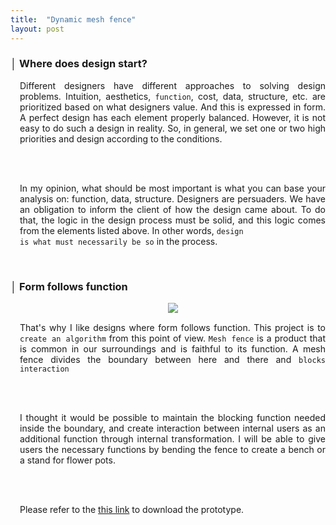 ```yaml
---
title:  "Dynamic mesh fence"
layout: post
---
```


<h3>│ Where does design start? </h3>
<div style='margin-left: 15px; text-align: justify;'>

Different designers have different approaches to solving design problems. Intuition, aesthetics, <code>function</code>, cost, data, structure, etc. are prioritized based on what designers value. And this is expressed in form. A perfect design has each element properly balanced. However, it is not easy to do such a design in reality. So, in general, we set one or two high priorities and design according to the conditions.

<br><br>

In my opinion, what should be most important is what you can base your analysis on: function, data, structure. Designers are persuaders. We have an obligation to inform the client of how the design came about. To do that, the logic in the design process must be solid, and this logic comes from the elements listed above. In other words, <code>design is what must necessarily be so</code> in the process.

<!-- 
디자인 문제를 해결하는 접근방식은 디자이너마다 다릅니다. 또한 직관, 심미, 기능, 비용, 데이터 등의 우선순위는 디자이너가 무엇을 중요하게 여기는지에 따라 결정됩니다. 그리고 이것은 형태로 발현됩니다. 완벽한 디자인은 각각의 요소들이 적절하게 균형을 갖추고 있습니다. 하지만 현실적으로 그런 디자인을 하기는 쉽지 않습니다. 그래서 우리는 일반적으로 한 두가지 정도의 높은 우선순위를 정하고 그에 맞는 조건으로 디자인을 합니다.

제 생각에 가장 중요시 되어야 하는 것은, 기능, 데이터, 구조와 같은 분석에 기반할 수 있는 요소들입니다. 디자이너는 설득자입니다. 우리는 클라이언트에게 디자인이 이렇게 된 과정을 알려야 할 의무가 있습니다. 그러려면 디자인 과정에서의 논리가 탄탄해야 하고, 이러한 논리는 위에서 나열한 요소들로부터 나옵니다. 즉 디자인은 그 과정에서 필연적으로 그렇게 되어야만 하는것입니다.
-->

</div>

<br>

<!-- <img src="https://user-images.githubusercontent.com/83874157/203311006-a39a4e44-7a09-4744-a303-805ad562a82b.png" style="max-width:20%; height:auto; padding-left: 45px; padding-top: 20px;" align="right"/> -->
<h3>│ Form follows function </h3>
<div style="text-align: center; margin-left: 15px;">
<img src="https://user-images.githubusercontent.com/83874157/203985300-3e5ed9fa-9b17-41a9-9fc0-5c43f32e035b.png" style="width:auto; height:auto;">
</div>

<div style='margin-left: 15px; text-align: justify; margin-top: 15px'>

That's why I like designs where form follows function. This project is to <code>create an algorithm</code> from this point of view. <code>Mesh fence</code> is a product that is common in our surroundings and is faithful to its function. A mesh fence divides the boundary between here and there and <code>blocks interaction</code>

<br><br>

I thought it would be possible to maintain the blocking function needed inside the boundary, and create interaction between internal users as an additional function through internal transformation. I will be able to give users the necessary functions by bending the fence to create a bench or a stand for flower pots.

<br><br>

Please refer to the <a href="https://github.com/PARKCHEOLHEE-lab/fff/tree/main/mesh_fence">this link</a> to download the prototype.

<!-- 그래서 저는 기능이 형태적으로 발현된 디자인을 좋아합니다. 이 프로젝트는 이러한 관점에서의 알고리즘을 제작하는 작업입니다. mesh fence는 우리 주변에서 흔히 볼 수 있는, 자신의 기능에 충실한 제품입니다. 이곳과 저곳의 경계를 나누고, 상호작용을 차단합니다. 

나는 경계 내부에 필요한 차단 기능은 유지하고, 내부 변형을 통해 추가기능으로서 내부 이용자들간의 인터랙션을 만들어 낼 수 있을 것이라고 생각했습니다. Fence를 구부려서 벤치를 조성하거나, 화분을 놓을 수 있는 거치대를 만들거나 하는 방식으로 사용자들에게 필요한 기능을 부여할 수 있을 것입니다.

프로토타입을 다운받으시려면 아래 링크를 참고하세요.
-->

</div>

